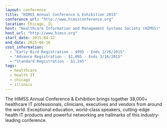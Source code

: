 ```yaml
---
layout: conference
title: "HIMSS Annual Conference & Exhibition 2015"
conference_url: "http://www.himssconference.org"
location: Chicago, IL
host: "Healthcare Information and Management Systems Society (HIMSS)"
host_url: "http://www.himss.org"
start_date: 2015-04-12
end_date: 2015-04-16
cost_information:
  - "Early Bird Registration - $995 - Ends 1/26/2015"
  - "Advance Registration - $1,095 - Ends 3/16/2015"
  - "Standard Registration - $1,245"
tags:
  - healthcare
  - health IT
  - chicago
  - illinois
---
```


The HIMSS Annual Conference & Exhibition brings together 38,000+ healthcare IT
professionals, clinicians, executives and vendors from around the world. Exceptional
education, world-class speakers, cutting-edge health IT products and powerful networking
are hallmarks of this industry-leading conference.